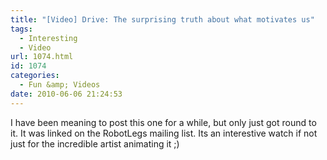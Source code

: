 ```yaml
---
title: "[Video] Drive: The surprising truth about what motivates us"
tags:
  - Interesting
  - Video
url: 1074.html
id: 1074
categories:
  - Fun &amp; Videos
date: 2010-06-06 21:24:53
---
```


I have been meaning to post this one for a while, but only just got round to it. It was linked on the RobotLegs mailing list. Its an interestive watch if not just for the incredible artist animating it ;)

<!-- more -->

<object width="640" height="385"><param name="movie" value="https://www.youtube.com/v/u6XAPnuFjJc&color1=0xb1b1b1&color2=0xd0d0d0&hl=en_GB&feature=player_detailpage&fs=1"></param><param name="allowFullScreen" value="true"></param><param name="allowScriptAccess" value="always"></param><embed src="https://www.youtube.com/v/u6XAPnuFjJc&color1=0xb1b1b1&color2=0xd0d0d0&hl=en_GB&feature=player_detailpage&fs=1" type="application/x-shockwave-flash" allowfullscreen="true" allowScriptAccess="always" width="640" height="385"></embed></object>
